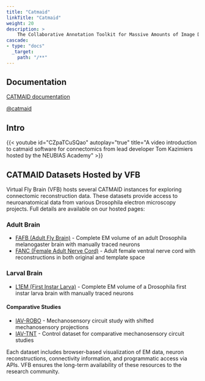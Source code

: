 ```yaml
---
title: "Catmaid"
linkTitle: "Catmaid"
weight: 20
description: >
    The Collaborative Annotation Toolkit for Massive Amounts of Image Data (CATMAID) is a web companion to the TrakEM2 software (Cardona, 2006) for management, registration and analysis of large-scale ssTEM datasets
cascade:
- type: "docs"
  _target:
    path: "/**"
---
```


## Documentation 

[CATMAID documentation](https://catmaid.readthedocs.io/en/stable/)

[@catmaid](https://twitter.com/catmaid)

## Intro

{{< youtube id="CZpaTCuSQao" autoplay="true" title="A video introduction to catmaid software for connectomics from lead developer Tom Kazimiers hosted by the NEUBIAS Academy" >}}

## CATMAID Datasets Hosted by VFB

Virtual Fly Brain (VFB) hosts several CATMAID instances for exploring connectomic reconstruction data. These datasets provide access to neuroanatomical data from various Drosophila electron microscopy projects. Full details are available on our hosted pages:

### Adult Brain
- [FAFB (Adult Fly Brain)](/about/hosted/fafb-catmaid/) - Complete EM volume of an adult Drosophila melanogaster brain with manually traced neurons
- [FANC (Female Adult Nerve Cord)](/about/hosted/fanc-catmaid/) - Adult female ventral nerve cord with reconstructions in both original and template space

### Larval Brain
- [L1EM (First Instar Larva)](/about/hosted/l1em-catmaid/) - Complete EM volume of a Drosophila first instar larva brain with manually traced neurons

#### Comparative Studies
- [IAV-ROBO](/about/hosted/iav-robo-catmaid/) - Mechanosensory circuit study with shifted mechanosensory projections
- [IAV-TNT](/about/hosted/iav-tnt-catmaid/) - Control dataset for comparative mechanosensory circuit studies

Each dataset includes browser-based visualization of EM data, neuron reconstructions, connectivity information, and programmatic access via APIs. VFB ensures the long-term availability of these resources to the research community.
